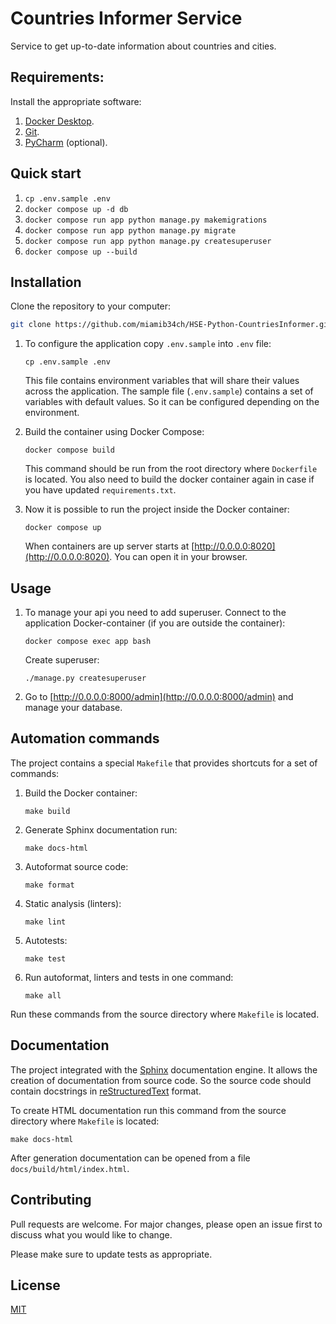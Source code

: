 # Countries Informer Service 

Service to get up-to-date information about countries and cities.

## Requirements:

Install the appropriate software:

1. [Docker Desktop](https://www.docker.com).
2. [Git](https://github.com/git-guides/install-git).
3. [PyCharm](https://www.jetbrains.com/ru-ru/pycharm/download) (optional).

## Quick start
1. `cp .env.sample .env`
2. `docker compose up -d db`
3. `docker compose run app python manage.py makemigrations`
4. `docker compose run app python manage.py migrate`
5. `docker compose run app python manage.py createsuperuser`
6. `docker compose up --build`

## Installation

Clone the repository to your computer:
```bash
git clone https://github.com/miamib34ch/HSE-Python-CountriesInformer.git
```

1. To configure the application copy `.env.sample` into `.env` file:
    ```shell
    cp .env.sample .env
    ```

    This file contains environment variables that will share their values across the application.
    The sample file (`.env.sample`) contains a set of variables with default values. 
    So it can be configured depending on the environment.

2. Build the container using Docker Compose:
    ```shell
    docker compose build
    ```
    This command should be run from the root directory where `Dockerfile` is located.
    You also need to build the docker container again in case if you have updated `requirements.txt`.

3. Now it is possible to run the project inside the Docker container:
    ```shell
    docker compose up
    ```
   When containers are up server starts at [http://0.0.0.0:8020](http://0.0.0.0:8020). You can open it in your browser.


## Usage

1. To manage your api you need to add superuser.
    Connect to the application Docker-container (if you are outside the container):
    ```shell
    docker compose exec app bash
    ```
   Create superuser:
    ```shell
    ./manage.py createsuperuser
    ```
2. Go to [http://0.0.0.0:8000/admin](http://0.0.0.0:8000/admin) and manage your database.

## Automation commands

The project contains a special `Makefile` that provides shortcuts for a set of commands:
1. Build the Docker container:
    ```shell
    make build
    ```

2. Generate Sphinx documentation run:
    ```shell
    make docs-html
    ```

3. Autoformat source code:
    ```shell
    make format
    ```

4. Static analysis (linters):
    ```shell
    make lint
    ```

5. Autotests:
    ```shell
    make test
    ```

6. Run autoformat, linters and tests in one command:
    ```shell
    make all
    ```

Run these commands from the source directory where `Makefile` is located.

## Documentation

The project integrated with the [Sphinx](https://www.sphinx-doc.org/en/master/) documentation engine. 
It allows the creation of documentation from source code. 
So the source code should contain docstrings in [reStructuredText](https://docutils.sourceforge.io/rst.html) format.

To create HTML documentation run this command from the source directory where `Makefile` is located:
```shell
make docs-html
```

After generation documentation can be opened from a file `docs/build/html/index.html`.

## Contributing
Pull requests are welcome. For major changes, please open an issue first to discuss what you would like to change.

Please make sure to update tests as appropriate.

## License
[MIT](https://choosealicense.com/licenses/mit/)
